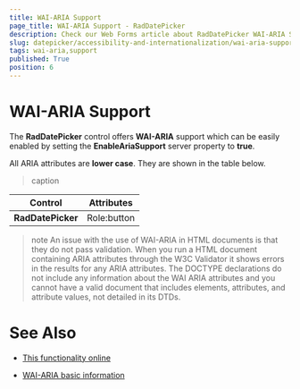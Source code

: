 ```yaml
---
title: WAI-ARIA Support
page_title: WAI-ARIA Support - RadDatePicker
description: Check our Web Forms article about RadDatePicker WAI-ARIA Support.
slug: datepicker/accessibility-and-internationalization/wai-aria-support
tags: wai-aria,support
published: True
position: 6
---
```


# WAI-ARIA Support


The **RadDatePicker** control offers **WAI-ARIA** support which can be easily enabled by setting the **EnableAriaSupport** server property to **true**.

All ARIA attributes are **lower case**. They are shown in the table below.

>caption  

|  Control  |  Attributes  |
| ------ | ------ |
| **RadDatePicker** | Role:button |


>note 
An issue with the use of WAI-ARIA in HTML documents is that they do not pass validation. When you run a HTML document containing ARIA attributes through the W3C Validator it shows errors in the results for any ARIA attributes. The DOCTYPE declarations do not include any information about the WAI ARIA attributes and you cannot have a valid document that includes elements, attributes, and attribute values, not detailed in its DTDs.
>


# See Also

 * [This functionality online](https://demos.telerik.com/aspnet-ajax/calendar/examples/functionality/waiariasupport/defaultcs.aspx)

 * [WAI-ARIA basic information](https://www.w3.org/WAI/intro/aria)

